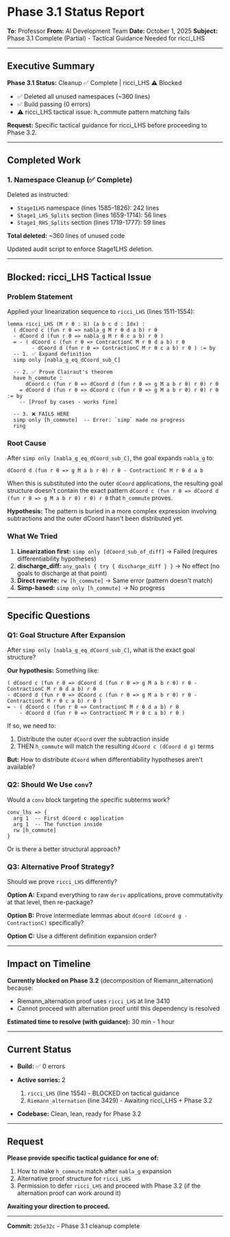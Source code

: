 # Phase 3.1 Status Report

**To:** Professor
**From:** AI Development Team
**Date:** October 1, 2025
**Subject:** Phase 3.1 Complete (Partial) - Tactical Guidance Needed for ricci_LHS

---

## Executive Summary

**Phase 3.1 Status:** Cleanup ✅ Complete | ricci_LHS ⚠️ Blocked

- ✅ Deleted all unused namespaces (~360 lines)
- ✅ Build passing (0 errors)
- ⚠️ ricci_LHS tactical issue: h_commute pattern matching fails

**Request:** Specific tactical guidance for ricci_LHS before proceeding to Phase 3.2.

---

## Completed Work

### 1. Namespace Cleanup (✅ Complete)

Deleted as instructed:
- `Stage1LHS` namespace (lines 1585-1826): 242 lines
- `Stage1_LHS_Splits` section (lines 1659-1714): 56 lines
- `Stage1_RHS_Splits` section (lines 1719-1777): 59 lines

**Total deleted:** ~360 lines of unused code

Updated audit script to enforce Stage1LHS deletion.

---

## Blocked: ricci_LHS Tactical Issue

### Problem Statement

Applied your linearization sequence to `ricci_LHS` (lines 1511-1554):

```lean
lemma ricci_LHS (M r θ : ℝ) (a b c d : Idx) :
  ( dCoord c (fun r θ => nabla_g M r θ d a b) r θ
  - dCoord d (fun r θ => nabla_g M r θ c a b) r θ )
  = - ( dCoord c (fun r θ => ContractionC M r θ d a b) r θ
        - dCoord d (fun r θ => ContractionC M r θ c a b) r θ ) := by
  -- 1. ✅ Expand definition
  simp only [nabla_g_eq_dCoord_sub_C]

  -- 2. ✅ Prove Clairaut's theorem
  have h_commute :
      dCoord c (fun r θ => dCoord d (fun r θ => g M a b r θ) r θ) r θ
    = dCoord d (fun r θ => dCoord c (fun r θ => g M a b r θ) r θ) r θ := by
    -- [Proof by cases - works fine]

  -- 3. ❌ FAILS HERE
  simp only [h_commute]  -- Error: `simp` made no progress
  ring
```

### Root Cause

After `simp only [nabla_g_eq_dCoord_sub_C]`, the goal expands `nabla_g` to:
```lean
dCoord d (fun r θ => g M a b r θ) r θ - ContractionC M r θ d a b
```

When this is substituted into the outer `dCoord` applications, the resulting goal structure doesn't contain the exact pattern `dCoord c (fun r θ => dCoord d (fun r θ => g M a b r θ) r θ) r θ` that `h_commute` proves.

**Hypothesis:** The pattern is buried in a more complex expression involving subtractions and the outer dCoord hasn't been distributed yet.

### What We Tried

1. **Linearization first:** `simp only [dCoord_sub_of_diff]` → Failed (requires differentiability hypotheses)
2. **discharge_diff:** `any_goals { try { discharge_diff } }` → No effect (no goals to discharge at that point)
3. **Direct rewrite:** `rw [h_commute]` → Same error (pattern doesn't match)
4. **Simp-based:** `simp only [h_commute]` → No progress

---

## Specific Questions

### Q1: Goal Structure After Expansion

After `simp only [nabla_g_eq_dCoord_sub_C]`, what is the exact goal structure?

**Our hypothesis:** Something like:
```lean
( dCoord c (fun r θ => dCoord d (fun r θ => g M a b r θ) r θ - ContractionC M r θ d a b) r θ
- dCoord d (fun r θ => dCoord c (fun r θ => g M a b r θ) r θ - ContractionC M r θ c a b) r θ )
= - ( dCoord c (fun r θ => ContractionC M r θ d a b) r θ
    - dCoord d (fun r θ => ContractionC M r θ c a b) r θ )
```

If so, we need to:
1. Distribute the outer `dCoord` over the subtraction inside
2. THEN `h_commute` will match the resulting `dCoord c (dCoord d g)` terms

**But:** How to distribute `dCoord` when differentiability hypotheses aren't available?

### Q2: Should We Use `conv`?

Would a `conv` block targeting the specific subterms work?

```lean
conv_lhs => {
  arg 1  -- First dCoord c application
  arg 1  -- The function inside
  rw [h_commute]
}
```

Or is there a better structural approach?

### Q3: Alternative Proof Strategy?

Should we prove `ricci_LHS` differently?

**Option A:** Expand everything to raw `deriv` applications, prove commutativity at that level, then re-package?

**Option B:** Prove intermediate lemmas about `dCoord (dCoord g - ContractionC)` specifically?

**Option C:** Use a different definition expansion order?

---

## Impact on Timeline

**Currently blocked on Phase 3.2** (decomposition of Riemann_alternation) because:
- Riemann_alternation proof uses `ricci_LHS` at line 3410
- Cannot proceed with alternation proof until this dependency is resolved

**Estimated time to resolve (with guidance):** 30 min - 1 hour

---

## Current Status

- **Build:** ✅ 0 errors
- **Active sorries:** 2
  1. `ricci_LHS` (line 1554) - BLOCKED on tactical guidance
  2. `Riemann_alternation` (line 3429) - Awaiting ricci_LHS + Phase 3.2

- **Codebase:** Clean, lean, ready for Phase 3.2

---

## Request

**Please provide specific tactical guidance for one of:**

1. How to make `h_commute` match after `nabla_g` expansion
2. Alternative proof structure for `ricci_LHS`
3. Permission to defer `ricci_LHS` and proceed with Phase 3.2 (if the alternation proof can work around it)

**Awaiting your direction to proceed.**

---

**Commit:** `2b5e32c` - Phase 3.1 cleanup complete
